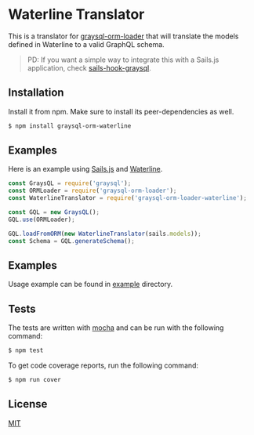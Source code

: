 # Waterline Translator #

This is a translator for [graysql-orm-loader](https://github.com/larsbs/graysql-orm-loader) that will translate
the models defined in Waterline to a valid GraphQL schema.

> PD: If you want a simple way to integrate this with a Sails.js application, check [sails-hook-graysql](https://github.com/larsbs/sails-hook-graysql).

## Installation ##

Install it from npm. Make sure to install its peer-dependencies as well.

```bash
$ npm install graysql-orm-waterline
```

## Examples ##

Here is an example using [Sails.js](http://sailsjs.org/) and [Waterline](https://github.com/balderdashy/waterline).

```javascript
const GraysQL = require('graysql');
const ORMLoader = require('graysql-orm-loader');
const WaterlineTranslator = require('graysql-orm-loader-waterline');

const GQL = new GraysQL();
GQL.use(ORMLoader);

GQL.loadFromORM(new WaterlineTranslator(sails.models));
const Schema = GQL.generateSchema();
```

## Examples ##

Usage example can be found in [example]() directory.

## Tests ##

The tests are written with [mocha](https://mochajs.org/) and can be run with the following command:

```bash
$ npm test
```

To get code coverage reports, run the following command:

```bash
$ npm run cover
```

## License ##

[MIT]()
